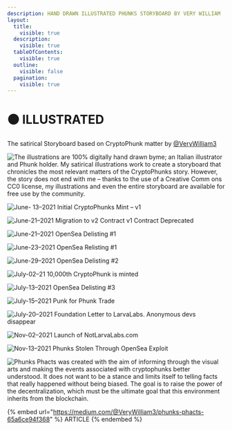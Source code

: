 ```yaml
---
description: HAND DRAWN ILLUSTRATED PHUNKS STORYBOARD BY VERY WILLIAM
layout:
  title:
    visible: true
  description:
    visible: true
  tableOfContents:
    visible: true
  outline:
    visible: false
  pagination:
    visible: true
---
```


# ⚫ ILLUSTRATED

The satirical Storyboard based on CryptoPhunk matter by [@VeryWilliam3](https://twitter.com/VeryWilliam3)

![The illustrations are 100% digitally hand drawn byme; an Italian illustrator and Phunk holder. My satirical illustrations work to create a storyboard that chronicles the most relevant matters of the CryptoPhunks story. However, the story does not end with me – thanks to the use of a Creative Comm ons CC0 license, my illustrations and even the entire storyboard are available for free use by the community.](<../../.gitbook/assets/1\_9MVjDTtPySmAQ\_K0nP6OTg@2x (1).jpeg>)

![June- 13–2021 Initial CryptoPhunks Mint – v1 ](../../.gitbook/assets/1\_NGL6k\_AKys0AH4p82-8LPA@2x.jpeg)

![June-21–2021 Migration to v2 Contract v1 Contract Deprecated](../../.gitbook/assets/1\_CAVk\_3T6rT69k2kmepWhQA@2x.jpeg)

![June-21–2021 OpenSea Delisting #1](../../.gitbook/assets/1\_rw6GFG02D9muwopR-tPY8Q@2x.jpeg)

![June-23–2021 OpenSea Relisting #1](../../.gitbook/assets/1\_fyIPpC7P4lFW9G73vawMuQ@2x.jpeg)

![June-29–2021 OpenSea Delisting #2](../../.gitbook/assets/1\_MagRCcgJnUplJmWir19Wfg@2x.jpeg)

![July-02–21 10,000th CryptoPhunk is minted](../../.gitbook/assets/1\_szAA5RMLPi8C4pL8eV3aXg@2x.jpeg)

![July-13–2021 OpenSea Delisting #3](../../.gitbook/assets/1\_reIBiuQ38I0GRcR4p-1bIA@2x.jpeg)

![July-15–2021 Punk for Phunk Trade](../../.gitbook/assets/1\_TGgGsHo62qqrdBbfip9\_Gw@2x.jpeg)

![July-20–2021 Foundation Letter to LarvaLabs. Anonymous devs disappear](../../.gitbook/assets/1\_grYasQbEPKZDsoJ4ZvtI6Q@2x.jpeg)

![Nov-02–2021 Launch of NotLarvaLabs.com](../../.gitbook/assets/1\_6GA6r\_N8zHBHFygSBUWxMQ@2x.jpeg)

![Nov-13–2021 Phunks Stolen Through OpenSea Exploit](../../.gitbook/assets/1\_qFuOwSspd20EERqYBwFchg@2x.jpeg)

![Phunks Phacts was created with the aim of informing through the visual arts and making the events associated with cryptophunks better understood. It does not want to be a stance and limits itself to telling facts that really happened without being biased. The goal is to raise the power of the decentralization, which must be the ultimate goal that this environment inherits from the blockchain.](../../.gitbook/assets/1\_kYwijlTQwYZH9Q7jg\_rhUA@2x.jpeg)

{% embed url="https://medium.com/@VeryWilliam3/phunks-phacts-65a6ce94f368" %}
ARTICLE
{% endembed %}
